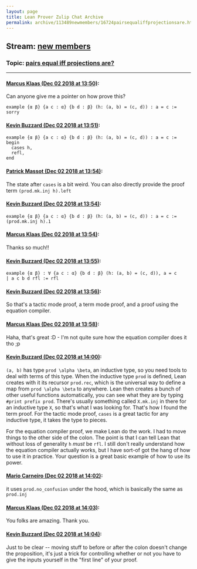 ```yaml
---
layout: page
title: Lean Prover Zulip Chat Archive 
permalink: archive/113489newmembers/16724pairsequaliffprojectionsare.html
---
```


## Stream: [new members](index.html)
### Topic: [pairs equal iff projections are?](16724pairsequaliffprojectionsare.html)

---

#### [Marcus Klaas (Dec 02 2018 at 13:50)](https://leanprover.zulipchat.com/#narrow/stream/113489-new%20members/topic/pairs%20equal%20iff%20projections%20are%3F/near/150722245):
Can anyone give me a pointer on how prove this?
```lean
example {α β} {a c : α} {b d : β} (h: (a, b) = (c, d)) : a = c := sorry
```

#### [Kevin Buzzard (Dec 02 2018 at 13:51)](https://leanprover.zulipchat.com/#narrow/stream/113489-new%20members/topic/pairs%20equal%20iff%20projections%20are%3F/near/150722253):
```lean
example {α β} {a c : α} {b d : β} (h: (a, b) = (c, d)) : a = c :=
begin
  cases h,
  refl,
end
```

#### [Patrick Massot (Dec 02 2018 at 13:54)](https://leanprover.zulipchat.com/#narrow/stream/113489-new%20members/topic/pairs%20equal%20iff%20projections%20are%3F/near/150722349):
The state after `cases` is a bit weird. You can also directly provide the proof term `(prod.mk.inj h).left`

#### [Kevin Buzzard (Dec 02 2018 at 13:54)](https://leanprover.zulipchat.com/#narrow/stream/113489-new%20members/topic/pairs%20equal%20iff%20projections%20are%3F/near/150722350):
```lean
example {α β} {a c : α} {b d : β} (h: (a, b) = (c, d)) : a = c :=
(prod.mk.inj h).1
```

#### [Marcus Klaas (Dec 02 2018 at 13:54)](https://leanprover.zulipchat.com/#narrow/stream/113489-new%20members/topic/pairs%20equal%20iff%20projections%20are%3F/near/150722351):
Thanks so much!!

#### [Kevin Buzzard (Dec 02 2018 at 13:55)](https://leanprover.zulipchat.com/#narrow/stream/113489-new%20members/topic/pairs%20equal%20iff%20projections%20are%3F/near/150722360):
```lean
example {α β} : ∀ {a c : α} {b d : β} (h: (a, b) = (c, d)), a = c
| a c b d rfl := rfl
```

#### [Kevin Buzzard (Dec 02 2018 at 13:56)](https://leanprover.zulipchat.com/#narrow/stream/113489-new%20members/topic/pairs%20equal%20iff%20projections%20are%3F/near/150722399):
So that's a tactic mode proof, a term mode proof, and a proof using the equation compiler.

#### [Marcus Klaas (Dec 02 2018 at 13:58)](https://leanprover.zulipchat.com/#narrow/stream/113489-new%20members/topic/pairs%20equal%20iff%20projections%20are%3F/near/150722448):
Haha, that's great :D - I'm not quite sure how the equation compiler does it tho ;p

#### [Kevin Buzzard (Dec 02 2018 at 14:00)](https://leanprover.zulipchat.com/#narrow/stream/113489-new%20members/topic/pairs%20equal%20iff%20projections%20are%3F/near/150722505):
`(a, b)` has type `prod \alpha \beta`, an inductive type, so you need tools to deal with terms of this type. When the inductive type `prod` is defined, Lean creates with it its recursor `prod.rec`, which is the universal way to define a map from `prod \alpha \beta` to anywhere. Lean then creates a bunch of other useful functions automatically, you can see what they are by typing `#print prefix prod`. There's usually something called `X.mk.inj` in there for an inductive type `X`, so that's what I was looking for. That's how I found the term proof. For the tactic mode proof, `cases` is a great tactic for any inductive type, it takes the type to pieces. 

For the equation compiler proof, we make Lean do the work. I had to move things to the other side of the colon. The point is that I can tell Lean that without loss of generality `h` *must* be `rfl`. I still don't really understand how the equation compiler actually works, but I have sort-of got the hang of how to use it in practice. Your question is a great basic example of how to use its power.

#### [Mario Carneiro (Dec 02 2018 at 14:02)](https://leanprover.zulipchat.com/#narrow/stream/113489-new%20members/topic/pairs%20equal%20iff%20projections%20are%3F/near/150722564):
it uses `prod.no_confusion` under the hood, which is basically the same as `prod.inj`

#### [Marcus Klaas (Dec 02 2018 at 14:03)](https://leanprover.zulipchat.com/#narrow/stream/113489-new%20members/topic/pairs%20equal%20iff%20projections%20are%3F/near/150722580):
You folks are amazing. Thank you.

#### [Kevin Buzzard (Dec 02 2018 at 14:04)](https://leanprover.zulipchat.com/#narrow/stream/113489-new%20members/topic/pairs%20equal%20iff%20projections%20are%3F/near/150722619):
Just to be clear -- moving stuff to before or after the colon doesn't change the proposition, it's just a trick for controlling whether or not you have to give the inputs yourself in the "first line" of your proof.

